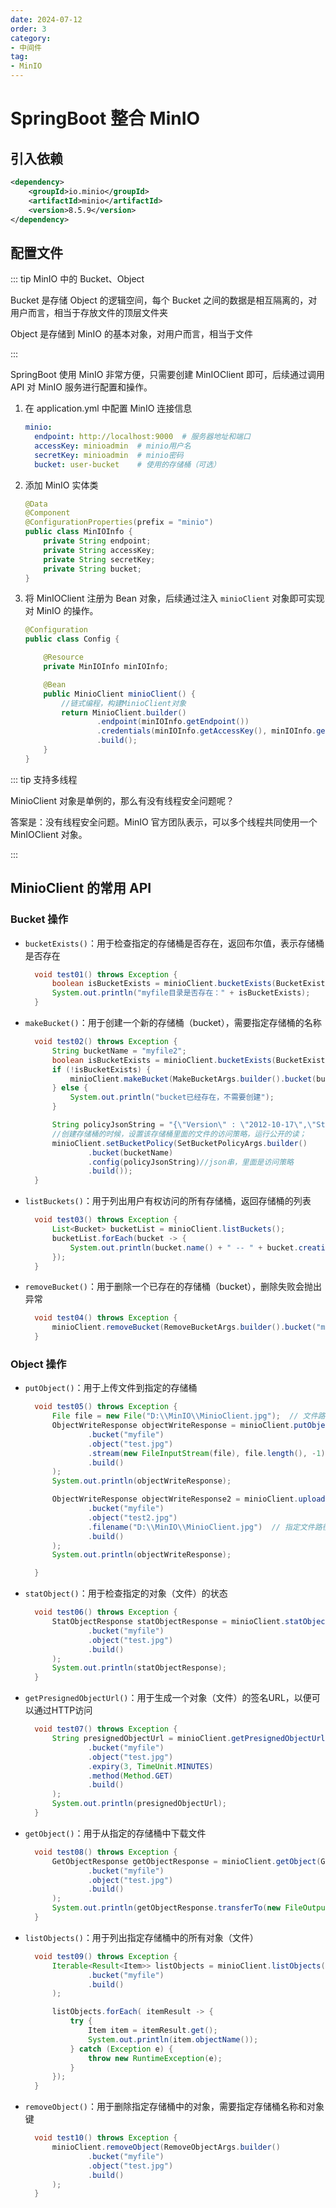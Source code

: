 ```yaml
---
date: 2024-07-12
order: 3
category:
- 中间件
tag:
- MinIO
---
```


# SpringBoot 整合 MinIO

## 引入依赖

```xml
<dependency>
    <groupId>io.minio</groupId>
    <artifactId>minio</artifactId>
    <version>8.5.9</version>
</dependency>
```

## 配置文件

::: tip MinIO 中的 Bucket、Object

Bucket 是存储 Object 的逻辑空间，每个 Bucket 之间的数据是相互隔离的，对用户而言，相当于存放文件的顶层文件夹

Object 是存储到 MinIO 的基本对象，对用户而言，相当于文件

:::

SpringBoot 使用 MinIO 非常方便，只需要创建 MinIOClient 即可，后续通过调用 API 对 MinIO 服务进行配置和操作。

1. 在 application.yml 中配置 MinIO 连接信息

   ```yml
   minio:
     endpoint: http://localhost:9000  # 服务器地址和端口
     accessKey: minioadmin  # minio用户名
     secretKey: minioadmin  # minio密码
     bucket: user-bucket    # 使用的存储桶（可选）
   ```

2. 添加 MinIO 实体类

   ```java
   @Data
   @Component
   @ConfigurationProperties(prefix = "minio")
   public class MinIOInfo {
       private String endpoint;
       private String accessKey;
       private String secretKey;
       private String bucket;
   }
   ```

3. 将 MinIOClient 注册为 Bean 对象，后续通过注入 `minioClient` 对象即可实现对 MinIO 的操作。

   ```java
   @Configuration
   public class Config {

       @Resource
       private MinIOInfo minIOInfo;

       @Bean
       public MinioClient minioClient() {
           //链式编程，构建MinioClient对象
           return MinioClient.builder()
                   .endpoint(minIOInfo.getEndpoint())
                   .credentials(minIOInfo.getAccessKey(), minIOInfo.getSecretKey())
                   .build();
       }
   }
   ```

::: tip 支持多线程

MinioClient 对象是单例的，那么有没有线程安全问题呢？

答案是：没有线程安全问题。MinIO 官方团队表示，可以多个线程共同使用一个 MinIOClient 对象。

:::

## MinioClient 的常用 API

### Bucket 操作

- `bucketExists()`：用于检查指定的存储桶是否存在，返回布尔值，表示存储桶是否存在

  ```java
    void test01() throws Exception {
        boolean isBucketExists = minioClient.bucketExists(BucketExistsArgs.builder().bucket("myfile").build());
        System.out.println("myfile目录是否存在：" + isBucketExists);
    }
  ```

- `makeBucket()`：用于创建一个新的存储桶（bucket），需要指定存储桶的名称

  ```java
    void test02() throws Exception {
        String bucketName = "myfile2";
        boolean isBucketExists = minioClient.bucketExists(BucketExistsArgs.builder().bucket(bucketName).build());
        if (!isBucketExists) {
            minioClient.makeBucket(MakeBucketArgs.builder().bucket(bucketName).build());
        } else {
            System.out.println("bucket已经存在，不需要创建");
        }

        String policyJsonString = "{\"Version\" : \"2012-10-17\",\"Statement\":[{\"Sid\":\"PublicRead\",\"Effect\":\"Allow\",\"Principal\":{\"AWS\":\"*\"},\"Action\":[\"s3:GetObject\"],\"Resource\":[\"arn:aws:s3:::" + bucketName + "/*\"]}]}";
        //创建存储桶的时候，设置该存储桶里面的文件的访问策略，运行公开的读；
        minioClient.setBucketPolicy(SetBucketPolicyArgs.builder()
                .bucket(bucketName)
                .config(policyJsonString)//json串，里面是访问策略
                .build());
    }
  ```

- `listBuckets()`：用于列出用户有权访问的所有存储桶，返回存储桶的列表

  ```java
    void test03() throws Exception {
        List<Bucket> bucketList = minioClient.listBuckets();
        bucketList.forEach(bucket -> {
            System.out.println(bucket.name() + " -- " + bucket.creationDate());
        });
    }
  ```

- `removeBucket()`：用于删除一个已存在的存储桶（bucket），删除失败会抛出异常

  ```java
    void test04() throws Exception {
        minioClient.removeBucket(RemoveBucketArgs.builder().bucket("myfile2").build());
    }
  ```

### Object 操作

- `putObject()`：用于上传文件到指定的存储桶

  ```java
    void test05() throws Exception {
        File file = new File("D:\\MinIO\\MinioClient.jpg");  // 文件路径
        ObjectWriteResponse objectWriteResponse = minioClient.putObject(PutObjectArgs.builder()
                .bucket("myfile")
                .object("test.jpg")
                .stream(new FileInputStream(file), file.length(), -1)  // 使用stream流读取文件，自动获取文件大小
                .build()
        );
        System.out.println(objectWriteResponse);

        ObjectWriteResponse objectWriteResponse2 = minioClient.uploadObject(UploadObjectArgs.builder()
                .bucket("myfile")
                .object("test2.jpg")
                .filename("D:\\MinIO\\MinioClient.jpg")  // 指定文件路径
                .build()
        );
        System.out.println(objectWriteResponse);

    }
  ```

- `statObject()`：用于检查指定的对象（文件）的状态

  ```java
    void test06() throws Exception {
        StatObjectResponse statObjectResponse = minioClient.statObject(StatObjectArgs.builder()
                .bucket("myfile")
                .object("test.jpg")
                .build()
        );
        System.out.println(statObjectResponse);
    }
  ```

- `getPresignedObjectUrl()`：用于生成一个对象（文件）的签名URL，以便可以通过HTTP访问

  ```java
    void test07() throws Exception {
        String presignedObjectUrl = minioClient.getPresignedObjectUrl(GetPresignedObjectUrlArgs.builder()
                .bucket("myfile")
                .object("test.jpg")
                .expiry(3, TimeUnit.MINUTES)
                .method(Method.GET)
                .build()
        );
        System.out.println(presignedObjectUrl);
    }
  ```

- `getObject()`：用于从指定的存储桶中下载文件

  ```java
    void test08() throws Exception {
        GetObjectResponse getObjectResponse = minioClient.getObject(GetObjectArgs.builder()
                .bucket("myfile")
                .object("test.jpg")
                .build()
        );
        System.out.println(getObjectResponse.transferTo(new FileOutputStream("D:\\MinIO\\123.jpg")));
    }
  ```

- `listObjects()`：用于列出指定存储桶中的所有对象（文件）

  ```java
    void test09() throws Exception {
        Iterable<Result<Item>> listObjects = minioClient.listObjects(ListObjectsArgs.builder()
                .bucket("myfile")
                .build()
        );

        listObjects.forEach( itemResult -> {
            try {
                Item item = itemResult.get();
                System.out.println(item.objectName());
            } catch (Exception e) {
                throw new RuntimeException(e);
            }
        });
    }
  ```

- `removeObject()`：用于删除指定存储桶中的对象，需要指定存储桶名称和对象键

  ```java
    void test10() throws Exception {
        minioClient.removeObject(RemoveObjectArgs.builder()
                .bucket("myfile")
                .object("test.jpg")
                .build()
        );
    }
  ```

